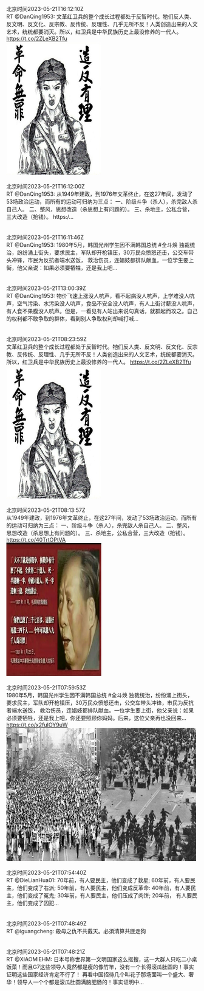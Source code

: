 北京时间2023-05-21T16:12:10Z<br>RT @DanQing1953: 文革红卫兵的整个成长过程都处于反智时代。牠们反人类、反文明、反文化、反宗教、反传统、反理性、几乎无所不反！人类创造出来的人文艺术，统统都要消灭。所以，红卫兵是中华民族历史上最没修养的一代人。 https://t.co/2ZLeXB2Tfu<br><img src='/temp/image/2023/u-Month-5/1660196773997195264_0.jpg' width='250' height='350'><br><br>北京时间2023-05-21T16:12:00Z<br>RT @DanQing1953: 从1949年建政，到1976年文革终止，在这27年间，发动了53场政治运动，而所有的运动可归纳为三点：
一、阶级斗争（杀人），杀完敌人杀自己人。
二、整风，思想改造（杀思想上有问题的）。
三、杀地主，公私合营，三大改造（抢钱）。 https:/…<br><br><br>北京时间2023-05-21T16:11:46Z<br>RT @DanQing1953: 1980年5月，韩国光州学生因不满韩国总统 #全斗焕 独裁统治，纷纷涌上街头，要求民主，军队却开枪镇压，30万民众愤怒还击，公交车带头冲锋，市民为反抗者端水送饭， 救治伤员，连娼妓都排队献血。一位学生要上街，他父亲说：如果必须要牺牲，还是我上吧…<br><br><br>北京时间2023-05-21T13:00:39Z<br>RT @DanQing1953: 物价飞速上涨没人吭声，看不起病没人吭声，上学难没人吭声，空气污染、水污染没人吭声，食品不安全没人吭声，有人上街讨薪没人吭声，有人食不果腹没人吭声。但是，一看见有人站出来说句真话，就群起而攻之。自己的权利都不敢争取的群体，看到别人争取权利却喊打喊…<br><br><br>北京时间2023-05-21T08:23:59Z<br>文革红卫兵的整个成长过程都处于反智时代。牠们反人类、反文明、反文化、反宗教、反传统、反理性、几乎无所不反！人类创造出来的人文艺术，统统都要消灭。所以，红卫兵是中华民族历史上最没修养的一代人。 https://t.co/2ZLeXB2Tfu<br><img src='/temp/image/2023/u-Month-5/1660078950230401024_0.jpg' width='250' height='350'><br><br>北京时间2023-05-21T08:13:57Z<br>从1949年建政，到1976年文革终止，在这27年间，发动了53场政治运动，而所有的运动可归纳为三点：
一、阶级斗争（杀人），杀完敌人杀自己人。
二、整风，思想改造（杀思想上有问题的）。
三、杀地主，公私合营，三大改造（抢钱）。 https://t.co/40TrtOPtVA<br><img src='/temp/image/2023/u-Month-5/1660076427801157638_0.jpg' width='250' height='350'><br><br>北京时间2023-05-21T07:59:53Z<br>1980年5月，韩国光州学生因不满韩国总统 #全斗焕 独裁统治，纷纷涌上街头，要求民主，军队却开枪镇压，30万民众愤怒还击，公交车带头冲锋，市民为反抗者端水送饭， 救治伤员，连娼妓都排队献血。一位学生要上街，他父亲说：如果必须要牺牲，还是我上吧，你还要照顾你妈妈。后来，这位父亲再也没回来… https://t.co/x2fuIOY9uW<br><img src='/temp/image/2023/u-Month-5/1660072887884103683_0.jpg' width='250' height='350'><img src='/temp/image/2023/u-Month-5/1660072887884103683_1.jpg' width='250' height='350'><br><br>北京时间2023-05-21T07:54:40Z<br>RT @DieLianHua01: 70年前，有人要民主，他们变成了救星;
60年前，有人要民主，他们变成了右派;
50年前，有人要民主，他们变成反革命: 
40年前，有人要民主，他们变成了冤鬼;
30年前，有人要民主，他们压成了肉饼; 
20年前， 有人要民主，他们变成了囚犯…<br><br><br>北京时间2023-05-21T07:48:49Z<br>RT @iguangcheng: 殺母之仇不共戴天。必須清算共匪走狗<br><br><br>北京时间2023-05-21T07:48:21Z<br>RT @XIAOMIEHM: 日本号称世界第一文明国家这么抠搜，这一大群人只吃二小桌饭菜！而且G7这些领导人竟然都是瘦的像竹竿，没有一个长得滚瓜肚圆的！事实证明这些国家经济肯定不行了！
再看中国招待几个叫花子那场面叫一个盛大、奢华！领导人一个个都是滚瓜肚圆满脑肥肠的！事实证明中…<br><br><br>